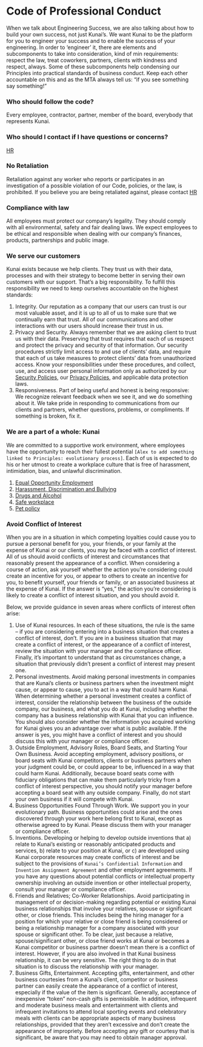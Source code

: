 # Code of Professional Conduct
When we talk about Engineering Success, we are also talking about how to build your own success, not just Kunai’s.
We want Kunai to be the platform for you to engineer your success and to enable the success of your engineering.
In order to ‘engineer’ it, there are elements and subcomponents to take into consideration, kind of min requirements: respect the law, treat coworkers, partners, clients with kindness and respect, always.
Some of these subcomponents help condensing our Principles into practical standards of business conduct.
Keep each other accountable on this and as the MTA always tell us: “if you see something say something!”

### Who should follow the code?
Every employee, contractor, partner, member of the board, everybody that represents Kunai.
### Who should I contact if I have questions or concerns?
[HR](HR@kunaiconsulting.com)
### No Retaliation
Retaliation against any worker who reports or participates in an investigation of a possible violation of our Code, policies, or the law, is prohibited. If you believe you are being retaliated against, please contact [HR](HR@kunaiconsulting.com)

### Compliance with law
All employees must protect our company’s legality. They should comply with all environmental, safety and fair dealing laws. We expect employees to be ethical and responsible when dealing with our company’s finances, products, partnerships and public image.

### We serve our customers
Kunai exists because we help clients. They trust us with their data, processes and with their strategy to become better in serving their own customers with our support. That’s a big responsibility. To fulfill this responsibility we need to keep ourselves accountable on the highest standards:
1.	Integrity.
    Our reputation as a company that our users can trust is our most valuable asset, and it is up to all of us to make sure that we continually earn that trust. All of our communications and other interactions with our users should increase their trust in us.
2.	Privacy and Security.
    Always remember that we are asking client to trust us with their data. Preserving that trust requires that each of us respect and protect the privacy and security of that information. Our security procedures strictly limit access to and use of clients’ data, and require that each of us take measures to protect clients’ data from unauthorized access. Know your responsibilities under these procedures, and collect, use, and access user personal information only as authorized by our [Security Policies](https://github.com/kunai-consulting/handbook/blob/master/Employment%20Policies/Employee%20Privacy.md), our [Privacy Policies](https://github.com/kunai-consulting/handbook/blob/master/Employment%20Policies/Employee%20Privacy.md), and applicable data protection laws.
3.	Responsiveness.
Part of being useful and honest is being responsive: We recognize relevant feedback when we see it, and we do something about it. We take pride in responding to communications from our clients and partners, whether questions, problems, or compliments. If something is broken, fix it.


### We are a part of a whole: Kunai
We are committed to a supportive work environment, where employees have the opportunity to reach their fullest potential `[Alex to add something linked to Principles: evolutionary process]`. Each of us is expected to do his or her utmost to create a workplace culture that is free of harassment, intimidation, bias, and unlawful discrimination.

1.	[Equal Opportunity Employment](https://github.com/kunai-consulting/handbook/blob/master/Employment%20Policies/Equal%20Opportunity%20Employment.md)
2.	[Harassment, Discrimination and Bullying](https://github.com/kunai-consulting/handbook/blob/master/Employment%20Policies/Harassment,%20Discrimination%20and%20Bullying.md)
3.	[Drugs and Alcohol](https://github.com/kunai-consulting/handbook/blob/master/Employment%20Policies/Drugs%20and%20Alcohol.md)
4.	[Safe workplace](https://github.com/kunai-consulting/handbook/blob/master/Employment%20Policies/Safe%20workplace.md)
5.	[Pet policy](https://github.com/kunai-consulting/handbook/blob/master/Employment%20Policies/Pet%20policy.md)

### Avoid Conflict of Interest
When you are in a situation in which competing loyalties could cause you to pursue a personal benefit for you, your friends, or your family at the expense of Kunai or our clients, you may be faced with a conflict of interest. All of us should avoid conflicts of interest and circumstances that reasonably present the appearance of a conflict.
When considering a course of action, ask yourself whether the action you’re considering could create an incentive for you, or appear to others to create an incentive for you, to benefit yourself, your friends or family, or an associated business at the expense of Kunai. If the answer is “yes,” the action you’re considering is likely to create a conflict of interest situation, and you should avoid it.

Below, we provide guidance in seven areas where conflicts of interest often arise:

1.	Use of Kunai resources.
In each of these situations, the rule is the same – if you are considering entering into a business situation that creates a conflict of interest, don’t. If you are in a business situation that may create a conflict of interest, or the appearance of a conflict of interest, review the situation with your manager and the compliance officer. Finally, it’s important to understand that as circumstances change, a situation that previously didn’t present a conflict of interest may present one.
2.	Personal investments.
Avoid making personal investments in companies that are Kunai’s clients or business partners when the investment might cause, or appear to cause, you to act in a way that could harm Kunai. When determining whether a personal investment creates a conflict of interest, consider the relationship between the business of the outside company, our business, and what you do at Kunai, including whether the company has a business relationship with Kunai that you can influence. You should also consider whether the information you acquired working for Kunai gives you an advantage over what is public available. If the answer is yes, you might have a conflict of interest and you should discuss this with your manager or compliance officer.
3.	Outside Employment, Advisory Roles, Board Seats, and Starting Your Own Business. Avoid accepting employment, advisory positions, or board seats with Kunai competitors, clients or business partners when your judgment could be, or could appear to be, influenced in a way that could harm Kunai. Additionally, because board seats come with fiduciary obligations that can make them particularly tricky from a conflict of interest perspective, you should notify your manager before accepting a board seat with any outside company. Finally, do not start your own business if it will compete with Kunai.
4.	Business Opportunities Found Through Work.
We support you in your evolutionary path. Business opportunities could arise and the ones discovered through your work here belong first to Kunai, except as otherwise agreed to by Kunai. Please discuss them with your manager or compliance officer.
5.	Inventions.
Developing or helping to develop outside inventions that a) relate to Kunai’s existing or reasonably anticipated products and services, b) relate to your position at Kunai, or c) are developed using Kunai corporate resources may create conflicts of interest and be subject to the provisions of `Kunai’s Confidential Information` and `Invention Assignment Agreement` and other employment agreements. If you have any questions about potential conflicts or intellectual property ownership involving an outside invention or other intellectual property, consult your manager or compliance officer.
6.	Friends and Relatives; Co-Worker Relationships. Avoid participating in management of or decision-making regarding potential or existing Kunai business relationships that involve your relatives, spouse or significant other, or close friends. This includes being the hiring manager for a position for which your relative or close friend is being considered or being a relationship manager for a company associated with your spouse or significant other. To be clear, just because a relative, spouse/significant other, or close friend works at Kunai or becomes a Kunai competitor or business partner doesn’t mean there is a conflict of interest. However, if you are also involved in that Kunai business relationship, it can be very sensitive. The right thing to do in that situation is to discuss the relationship with your manager.
7.	Business Gifts, Entertainment.
Accepting gifts, entertainment, and other business courtesies from a Kunai’s client, competitor or business partner can easily create the appearance of a conflict of interest, especially if the value of the item is significant. Generally, acceptance of inexpensive “token” non-cash gifts is permissible. In addition, infrequent and moderate business meals and entertainment with clients and infrequent invitations to attend local sporting events and celebratory meals with clients can be appropriate aspects of many business relationships, provided that they aren’t excessive and don’t create the appearance of impropriety. Before accepting any gift or courtesy that is significant, be aware that you may need to obtain manager approval.
